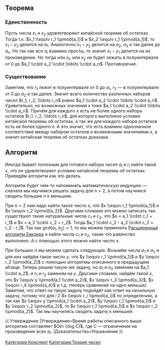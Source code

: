 ## Теорема

### Единственность

Пусть числа $x_1$ и $x_2$ удовлетворяют китайской теореме об остатках.
Тогда т.к. $x_1 \\equiv r_1 \\pmod{a_1}$ и $x_2 \\equiv r_1
\\pmod{a_1}$, то $x_1 - y_2$ делится на $a_1$. Аналогично $x_1 -
y_2$ делится на $a_2$, $a_3$ и так далее до $a_n$. Но так как все
$a_i$ взаимно просты, то значит $x_1 - y_1$ делится на их
произведение. Но тогда или $x_1$, или $x_2$ не будет
лежать в полуинтервале от 0 до $a_1 \\cdot a_2 \\cdot \\ldots
\\cdot a_n$. Противоречие.

### Существование

Заметим, что $r_1$ лежит в полуинтервале от 0 до $a_1$, $r_2$ — в
полуинтервале от 0 до $a_2$ и так далее. Значит всего количество
различных наборов чисел $r_1, r_2, \\ldots r_n$ ровно $a_1 \\cdot
a_2 \\cdot \\ldots \\cdot a_n$. Удивительно, но возможных значений $x$
тоже $a_1 \\cdot a_2 \\cdot \\ldots \\cdot a_n$. Причём для каждого
$x$ есть не более одного набора остатков $r_1, r_2, \\ldots r_n$, для
которого выполнено условие китайской теоремы об остатках, а так же для
каждого набора остатков есть не более одного $x$. А это значит, что
есть взаимно однозначное соответствие между набором остатков и
возможными значениями $x$, а значит китайская теорема об остатках
доказана.

## Алгоритм

Иногда бывает полезным для готового набора чисел $a_i$ и $r_i$ найти
такой $x$, что он удовлетворяет условию китайской теоремы об остатках.
Приведём алгоритм как это делать.

Алгоритм будет чем-то напоминать математическую индукцию — сначала мы
научимся решать задачу для $n=2$, а потом научимся сводить большие
$n$ к меньшим.

При $n=2$ нам надо найти такое число $x$, что $x \\equiv r_1
\\pmod{a_1}$ и $x \\equiv r_2 \\pmod{a_2}$. Другими словами это можно
записать так: существуют такие натуральные числа $c_1$ и $c_2$, что $x
= a_1 \\cdot c_1 + r_1$ и $x = a_2 \\cdot c_2 + r_2$. Тогда $a_1
\\cdot c_2 - a_2 \\cdot c_2 = r_2 - r_1$. Так как $gcd(a_1, a_2)
= 1$, то мы можем применить [Расширенный алгоритм
Евклида](Расширенный_алгоритм_Евклида "wikilink") и
найти числа $c_1$ и $c_2$, такие что равенство выполнено. А с помощью
этого можно найти число $x$.

При больших $n$ мы можем сделать следующее. Возьмём числа $a_1$ и
$a_2$ и для них найдём такое число $y$, что $y \\equiv r_1
\\pmod{a_1}$ и $y \\equiv r_2 \\pmod{a_2}$ c помощью алгоритмы
описанного в предыдущем абзаце. Теперь решим такую-же задачу, но
$a_1$ и $a_2$ заменим на $a_1 \\cdot a_2$, и $r_1$ и $r_2$ заменим
на $y$. Другими словами, найдём такой $x$, что $x \\equiv y \\pmod{a_1
\\cdot a_2}$, $x \\equiv r_3 \\pmod{a_3}$, $x \\equiv r_4
\\pmod{a_4}$ и т.д. (теперь сравнений на одно меньше). Заметим, что
ответ на такую задачу подойдёт как ответ на начальную задачу, потому
что для $i \> 2$ $x \\equiv r_i \\pmod{a_i}$ по определению, а так как
$x \\equiv y \\pmod{a_1 \\cdot a_2}$, $y \\equiv r_1 \\pmod{a_1}$ и
$y \\equiv r_2 \\pmod{a_2}$, то $x \\equiv r_1 \\pmod{a_1}$ и $x
\\equiv r_2 \\pmod{a_2}$. Так мы научились сводить задачу к меньшей.

{{ Утверждение |Утверждение=Время работы описанного выше алгоритма
составляет $O(n \\log C)$, где $C$ — ограничение на произведение
всех $a_i$. |Доказательство=Упражнение }}

[Категория:Конспект](Категория:Конспект "wikilink") [Категория:Теория
чисел](Категория:Теория_чисел "wikilink")
